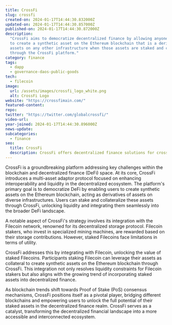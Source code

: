 ```yaml
---
title: CrossFi
slug: crossfi
created-on: 2024-01-17T14:44:30.832000Z
updated-on: 2024-01-17T14:44:30.857000Z
published-on: 2024-01-17T14:44:30.872000Z
description:
  "CrossFi aims to democratize decentralized finance by allowing anyone
  to create a synthetic asset on the Ethereum blockchain that is a derivative of their
  assets on any other infrastructure when those assets are staked and collateralized
  through the CrossFi platform."
category: finance
tags:
  - dapp
  - governance-daos-public-goods
tech:
  - filecoin
image:
  url: /assets/images/crossfi_logo_white.png
  alt: CrossFi Logo
website: "https://crossfimain.com/"
featured-content:
repo:
twitter: "https://twitter.com/globalcrossfi/"
video-url:
year-joined: 2024-01-17T14:44:30.896000Z
news-update:
subcategories:
  - finance
seo:
  title: CrossFi
  description: CrossFi offers decentralized finance solutions for cross-chain interoperability.
---
```


CrossFi is a groundbreaking platform addressing key challenges within the blockchain and decentralized finance (DeFi) space. At its core, CrossFi introduces a multi-asset adaptor protocol focused on enhancing interoperability and liquidity in the decentralized ecosystem. The platform's primary goal is to democratize DeFi by enabling users to create synthetic assets on the Ethereum blockchain, acting as derivatives of assets on diverse infrastructures. Users can stake and collateralize these assets through CrossFi, unlocking liquidity and integrating them seamlessly into the broader DeFi landscape.

A notable aspect of CrossFi's strategy involves its integration with the Filecoin network, renowned for its decentralized storage protocol. Filecoin stakers, who invest in specialized mining machines, are rewarded based on their storage contributions. However, staked Filecoins face limitations in terms of utility.

CrossFi addresses this by integrating with Filecoin, unlocking the value of staked Filecoins. Participants staking Filecoin can leverage their assets as collateral to create synthetic assets on the Ethereum blockchain through CrossFi. This integration not only resolves liquidity constraints for Filecoin stakers but also aligns with the growing trend of incorporating staked assets into decentralized finance.

As blockchain trends shift towards Proof of Stake (PoS) consensus mechanisms, CrossFi positions itself as a pivotal player, bridging different blockchains and empowering users to unlock the full potential of their staked assets in the decentralized finance realm. CrossFi serves as a catalyst, transforming the decentralized financial landscape into a more accessible and interconnected ecosystem.

